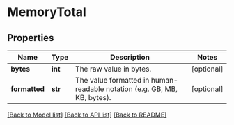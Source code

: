 # MemoryTotal

## Properties
Name | Type | Description | Notes
------------ | ------------- | ------------- | -------------
**bytes** | **int** | The raw value in bytes. | [optional] 
**formatted** | **str** | The value formatted in human-readable notation (e.g. GB, MB, KB, bytes). | [optional] 

[[Back to Model list]](../README.md#documentation-for-models) [[Back to API list]](../README.md#documentation-for-api-endpoints) [[Back to README]](../README.md)


